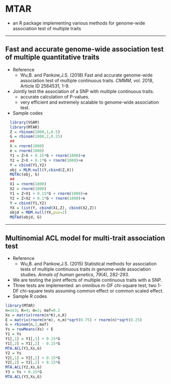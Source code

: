 # MTAR
  - an R package implementing various methods for genome-wide association test of multiple traits


-----
## Fast and accurate genome-wide association test of multiple quantitative traits
  - Reference
     - Wu,B. and Pankow,J.S. (2018) Fast and accurate genome-wide association test of multiple continuous traits. *CMMM*, vol. 2018, Article ID 2564531, 1-9.
  - Jointly test the association of a SNP with multiple continuous traits.
     - accurate calculation of P-values.
     - very efficient and extremely scalable to genome-wide association test.
  - Sample codes
```r
  library(VGAM)
  library(MTAR)
  Z = rbinom(1000,1,0.5)
  G = rbinom(1000,2,0.25)
  ##
  X = rnorm(1000)
  e = rnorm(1000)
  Y1 = Z+X + 0.15*G + rnorm(1000)+e
  Y2 = Z+X + 0.1*G + rnorm(1000)+e
  Y = cbind(Y1,Y2)
  obj = MLM.null(Y,cbind(Z,X))
  MQTAc(obj, G)
  ##
  X1 = rnorm(1000)
  X2 = rnorm(1000)
  Y1 = Z+X1 + 0.15*G + rnorm(1000)+e
  Y2 = Z+X2 + 0.1*G + rnorm(1000)+e
  Y = cbind(Y1,Y2)
  YX = list(Y, cbind(X1,Z), cbind(X2,Z))
  objd = MDM.null(YX,pux=2)
  MQTAd(objd, G)
```

-----
## Multinomial ACL model for multi-trait association test
 - Reference
    - Wu,B. and Pankow,J.S. (2015) Statistical methods for association tests of multiple continuous traits in genome-wide association studies. *Annals of human genetics*, 79(4), 282-293.
 - We are testing the joint effects of multiple continuous traits with a SNP.
 - Three tests are implemented: an omnibus m-DF chi-square test; two 1-DF chi-square tests assuming common effect or common scaled effect.
 - Sample R codes
```r
library(MTAR)
n=1e3; K=4; m=3; maf=0.2
Xs = matrix(rnorm(n*K),n,K)
E = matrix(rnorm(n*m), n,m)*sqrt(0.75) + rnorm(n)*sqrt(0.25)
G = rbinom(n,2,maf)
Ys = rowMeans(Xs) + E
Y1 = Ys
Y1[,1] = Y1[,1] + 0.15*G
Y1[,2] = Y1[,2] - 0.15*G
MTA.ACL(Y1,Xs,G)
Y2 = Ys
Y2[,1] = Y2[,1] + 0.15*G
Y2[,2] = Y2[,2] + 0.15*G
MTA.ACL(Y2,Xs,G)
Y3 = Ys + 0.15*G
MTA.ACL(Y3,Xs,G)
```